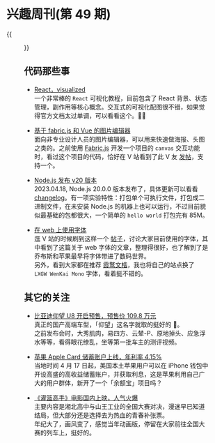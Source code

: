# 兴趣周刊(第 49 期)

{{<figure src="https://jiangbao-1258001083.cos.ap-shanghai.myqcloud.com/slamdunkmovie.jpeg">}}
<!--more-->

## 代码那些事
* [React，visualized](https://react.gg/visualized)  
一个非常棒的 `React` 可视化教程，目前包含了 React 背景、状态管理，副作用等核心概念。交互式的可视化配图很不错，如果觉得官方文档太过单调，可以看看这个。👍🏻

* [基于 fabric.js 和 Vue 的图片编辑器](https://github.com/nihaojob/vue-fabric-editor)  
面向非专业设计人员的图片编辑器，可以用来快速做海报、头图之类的。之前使用 [Fabric.js](http://fabricjs.com/) 开发一个项目的 `canvas` 交互功能时，看过这个项目的代码，恰好在 V 站看到了此 V 友 [发帖](https://www.v2ex.com/t/934564)，支持一个。

* [Node.js 发布 v20 版本](https://github.com/nodejs/node/blob/main/doc/changelogs/CHANGELOG_V20.md#20.0.0)  
2023.04.18, Node.js 20.0.0 版本发布了，具体更新可以看看 [changelog](https://github.com/nodejs/node/blob/main/doc/changelogs/CHANGELOG_V20.md#20.0.0)。有一项实验特性：打包单个可执行文件，打包成二进制文件，在未安装 Node.js 的机器上也可以运行，不过目前貌似最基础的包都很大，一个简单的 `hello world` 打包完有 85M。

* [在 web 上使用字体](https://blog.realrz.com/use-fonts-on-the-web)  
逛 V 站的时候刷到这样一个 [帖子](https://www.v2ex.com/t/934593)，讨论大家目前使用的字体，其中看到了这篇关于 web 字体的文章，整理得很好，也了解到了是乔布斯和苹果最早将字体带进了数码世界。  
另外，看到大家都在推荐 [霞鹜文楷](https://github.com/lxgw/LxgwWenKai)，我也将自己的站点换了 `LXGW WenKai Mono` 字体，看着挺不错的。

## 其它的关注
* [比亚迪仰望 U8 开启预售，预售价 109.8 万元](https://www.dongchedi.com/article/7223778249204204035)  
真正的国产高端车型，「仰望」这名字就取的挺好的 🤔。  
之前发布会时，大秀肌肉，易四方、云辇-P、原地掉头、应急浮水等等，看得眼花缭乱，坐等第一批车主的测评视频。

* [苹果 Apple Card 储蓄账户上线，年利率 4.15%](https://finance.sina.com.cn/tech/roll/2023-04-18/doc-imyqumiq8697347.shtml)  
当地时间 4 月 17 日起，美国本土苹果用户可以在 iPhone 钱包中开设高盛的高收益储蓄账户，并获取利息，这是苹果利用自己广大的用户群体，新开了一个「余额宝」项目吗？

* [《灌篮高手》电影国内上映，人气火爆](https://news.sina.com.cn/s/2023-04-22/doc-imyrezcz5753698.shtml)  
主要内容是湘北高中与山王工业的全国大赛对决，漫迷早已知道结局，但大部分还是选择去为热血的青春补张票。  
年纪大了，画风变了，感觉当年动画版，停留在大家前往全国大赛的列车上，挺好的。


